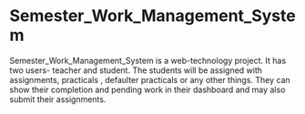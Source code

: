 # Semester_Work_Management_System
Semester_Work_Management_System is a web-technology project.
It has two users- teacher and student. The students will be assigned with assignments, practicals , defaulter practicals or any other things. They can show their completion and pending work in their dashboard and may also submit their assignments. 
